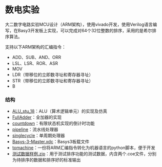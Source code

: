 # 数电实验

大二数字电路实验MCU设计（ARM架构），使用vivado开发，使用Verilog语言编写，在Basy3开发板上实现，可以完成对64个32位整数的排序，采用的是希尔排序算法。

支持以下ARM架构的汇编指令：

- ADD、SUB、AND、ORR
- LSL、LSR、ROR、ASR
- MOV
- LDR（带移位的立即数寻址和寄存器寻址）
- STR（带移位的立即数寻址和寄存器寻址）
- B

### 结构

- [ALU_stu_18](https://github.com/Komorebie1/Digital-Design-and-Computer-Architecture/tree/master/ALU_stu_18)：ALU（算术逻辑单元）的实现及仿真
- [FullAdder](https://github.com/Komorebie1/Digital-Design-and-Computer-Architecture/tree/master/FullAdder)：全加器的实现
- [countdown](https://github.com/Komorebie1/Digital-Design-and-Computer-Architecture/tree/master/countdown)：有限状态机实现的倒计时功能
- [pipeline](https://github.com/Komorebie1/Digital-Design-and-Computer-Architecture/tree/master/pipeline)：流水线处理器
- [singlecycle](https://github.com/Komorebie1/Digital-Design-and-Computer-Architecture/tree/master/singlecycle)：单周期处理器
- [Basys-3-Master.xdc](https://github.com/Komorebie1/Digital-Design-and-Computer-Architecture/blob/master/Basys-3-Master.xdc)：Basys3板载文件
- [tomachine](https://github.com/Komorebie1/Digital-Design-and-Computer-Architecture/blob/master/tomachine.py)：一份将ARM汇编指令转化为机器语言的python脚本，便于开发
- [测试数据样例.zip](https://github.com/Komorebie1/Digital-Design-and-Computer-Architecture/blob/master/%E6%B5%8B%E8%AF%95%E6%95%B0%E6%8D%AE%E6%A0%B7%E4%BE%8B.zip)：用于测试排序功能的测试数据，内含两个.coe文件，分别为待排序的数据和排序好的标准输出
